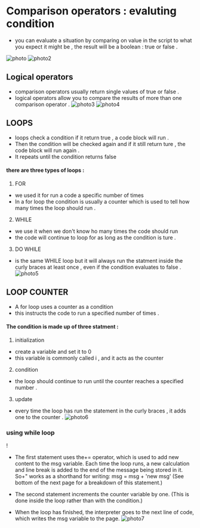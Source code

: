 # Comparison operators : evaluting condition

- you can evaluate a situation by comparing on value in the script to what you expect it might be , the result will be  a boolean : true or false . 

![photo](1.png)
![photo2](2.png) 

## Logical operators 
- comparison operators usually return single values of true or false .
- logical operators allow you to compare the results  of more than one comparison operator . 
![photo3](3.png)
![photo4](4.png)

## LOOPS 
- loops check a condition if it return true , a code block will run .
- Then the condition will be checked again and if it still return ture , the code block will run again .
- It repeats until the condition returns false 

#### there are three types of loops :
1. FOR 
- we used it for run a code a specific number of times  
- In a for loop the condition is usually a counter which is used to tell how many times the loop should run .
2. WHILE
-  we use it when we don't know ho many times the code should run 
- the code will continue to loop for as long as the condition is ture .
3. DO WHILE
- is the same WHILE loop but it will always run the statment inside the curly braces at least once , even if the condition evaluates to false . 
![photo5](5.png)

## LOOP COUNTER 
- A for loop uses  a counter as a condition 
- this instructs the code to run a specified number of times .
#### The condition is made up of three statment :
1. initialization 
- create a variable and set it to 0 
- this variable is commonly called i , and it acts as the counter 
2. condition 
- the loop should continue to run until the counter reaches a specified number .
3. update 
- every time  the loop has run the statement in the curly braces , it adds one to the counter .
![photo6](6.png)


### using while loop 
 !
- The first statement uses the+=
operator, which is used to add
new content to the msg variable.
Each time the loop runs, a new
calculation and line break is
added to the end of the message
being stored in it. So+" works as
a shorthand for writing:
msg = msg + 'new msg'
(See bottom of the next page for
a breakdown of this statement.)

- The second statement
increments the counter variable
by one. (This is done inside
the loop rather than with the
condition.)
- When the loop has finished, the
interpreter goes to the next line
of code, which writes the msg
variable to the page.
![photo7](7.png)


